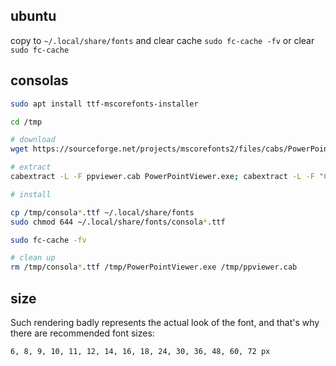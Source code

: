 ## ubuntu

copy to `~/.local/share/fonts` and clear cache `sudo fc-cache -fv` or clear `sudo fc-cache`

## consolas

```sh
sudo apt install ttf-mscorefonts-installer
```

```sh
cd /tmp

# download
wget https://sourceforge.net/projects/mscorefonts2/files/cabs/PowerPointViewer.exe

# extract
cabextract -L -F ppviewer.cab PowerPointViewer.exe; cabextract -L -F "CONSOLA*.TTF" ppviewer.cab

# install

cp /tmp/consola*.ttf ~/.local/share/fonts
sudo chmod 644 ~/.local/share/fonts/consola*.ttf

sudo fc-cache -fv

# clean up
rm /tmp/consola*.ttf /tmp/PowerPointViewer.exe /tmp/ppviewer.cab
```


## size
Such rendering badly represents the actual look of the font, and that's why there are recommended font sizes:
```
6, 8, 9, 10, 11, 12, 14, 16, 18, 24, 30, 36, 48, 60, 72 px
```
